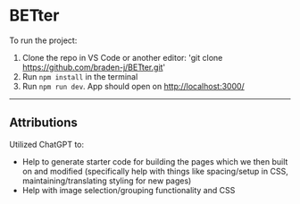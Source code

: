 # BETter

To run the project:

1. Clone the repo in VS Code or another editor: 'git clone https://github.com/braden-j/BETter.git'
2. Run `npm install` in the terminal  
3. Run `npm run dev`. App should open on [http://localhost:3000/](http://localhost:3000/)

---

## Attributions

Utilized ChatGPT to:
- Help to generate starter code for building the pages which we then built on and modified (specifically help with things like spacing/setup in CSS, maintaining/translating styling for new pages)
- Help with image selection/grouping functionality and CSS
